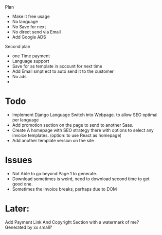


Plan
- Make it free usage
- No language
- No Save for next
- No direct send via Email
- Add Google ADS


Second plan
- one Time payment
- Language support
- Save for as template in account for next time
- Add Email smpt ect to auto send it to the customer
- No ads
- 


# Todo
- Implement Django Language Switch into Webpage. to allow SEO optimal per language
- Add promotion section on the page to send to another Saas.
- Create A homepage with SEO strategy there with options to select any invoice templates. (option: to use React as homepage)
- Add another template version on the site 


# Issues
- Not Able to go beyond Page 1 to generate.
- Download sometimes is weird, need to download second time to get good one.
- Sometimes the invoice breaks, perhaps due to DOM


# Later:
Add Payment Link 
And Copyright Section with a watermark of me? 
Generated by xx small? 

